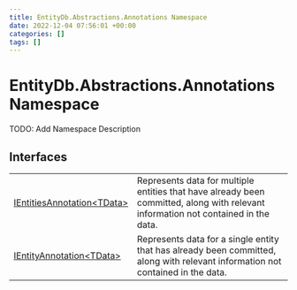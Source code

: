 ```yaml
---
title: EntityDb.Abstractions.Annotations Namespace
date: 2022-12-04 07:56:01 +00:00
categories: []
tags: []
---
```


# EntityDb.Abstractions.Annotations Namespace

TODO: Add Namespace Description

## Interfaces
<table><tr><td><a href='dotnet./entitydb.abstractions.annotations.ientitiesannotation`1'>IEntitiesAnnotation&lt;TData&gt;</a></td><td>
Represents data for multiple entities that have already been committed, along with relevant information not
contained
in the data.
</td></tr><tr><td><a href='dotnet./entitydb.abstractions.annotations.ientityannotation`1'>IEntityAnnotation&lt;TData&gt;</a></td><td>
Represents data for a single entity that has already been committed, along with relevant information not contained
in the data.
</td></tr></table>
